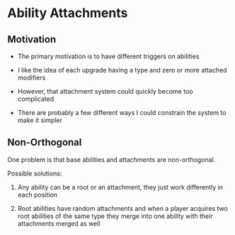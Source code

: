 # Ability Attachments

## Motivation

* The primary motivation is to have different triggers on abilities

* I like the idea of each upgrade having a type and zero or more attached modifiers
* However, that attachment system could quickly become too complicated
* There are probably a few different ways I could constrain the system to make it simpler

## Non-Orthogonal

One problem is that base abilities and attachments are non-orthogonal.

Possible solutions:

1. Any ability can be a root or an attachment, they just work differently in each position

2. Root abilities have random attachments and when a player acquires two root abilities of the same type they merge into one ability with their attachments merged as well
